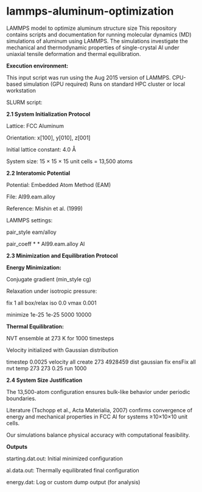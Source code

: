 # lammps-aluminum-optimization
LAMMPS model to optimize aluminum structure size
This repository contains scripts and documentation for running molecular dynamics (MD) simulations of aluminum using LAMMPS.
The simulations investigate the mechanical and thermodynamic properties of single-crystal Al under uniaxial tensile deformation and thermal equilibration.

**Execution environment:**

This input script was run using the Aug 2015 version of LAMMPS.
CPU-based simulation (GPU required)
Runs on standard HPC cluster or local workstation

SLURM script: 

**2.1 System Initialization Protocol**

Lattice: FCC Aluminum

Orientation: x[100], y[010], z[001]

Initial lattice constant: 4.0 Å

System size: 15 × 15 × 15 unit cells = 13,500 atoms

**2.2 Interatomic Potential**

Potential: Embedded Atom Method (EAM)

File: Al99.eam.alloy

Reference: Mishin et al. (1999)

LAMMPS settings:

pair_style eam/alloy

pair_coeff * * Al99.eam.alloy Al

**2.3 Minimization and Equilibration Protocol**

**Energy Minimization:**

Conjugate gradient (min_style cg)

Relaxation under isotropic pressure:

fix 1 all box/relax iso 0.0 vmax 0.001

minimize 1e-25 1e-25 5000 10000

**Thermal Equilibration:**

NVT ensemble at 273 K for 1000 timesteps

Velocity initialized with Gaussian distribution

timestep 0.0025
velocity all create 273 4928459 dist gaussian
fix ensFix all nvt temp 273 273 0.25
run 1000

**2.4 System Size Justification**

The 13,500-atom configuration ensures bulk-like behavior under periodic boundaries.

Literature (Tschopp et al., Acta Materialia, 2007) confirms convergence of energy and mechanical properties in FCC Al for systems ≥10×10×10 unit cells.

Our simulations balance physical accuracy with computational feasibility.

**Outputs**

starting.dat.out: Initial minimized configuration

al.data.out: Thermally equilibrated final configuration

energy.dat: Log or custom dump output (for analysis)
